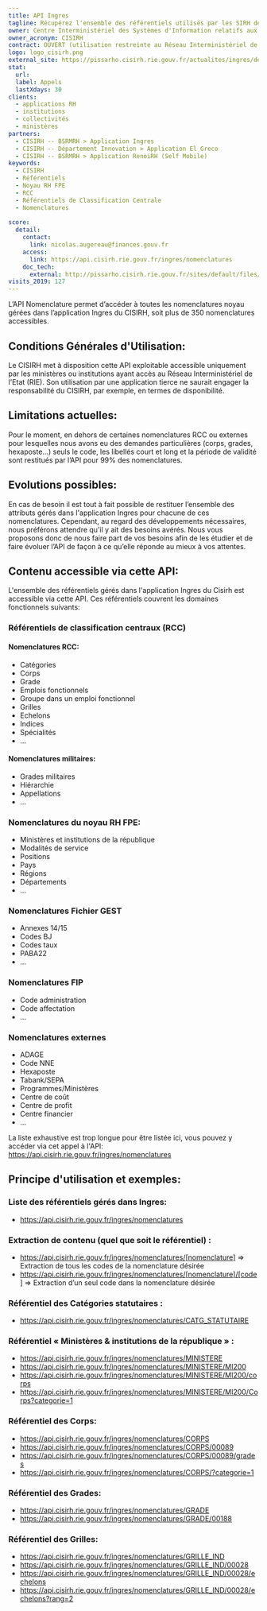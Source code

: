 ```yaml
---
title: API Ingres
tagline: Récupérez l'ensemble des référentiels utilisés par les SIRH de la Fonction Publique d'Etat
owner: Centre Interministériel des Systèmes d'Information relatifs aux Ressources Humaines
owner_acronym: CISIRH
contract: OUVERT (utilisation restreinte au Réseau Interministériel de l'Etat (RIE))
logo: logo_cisirh.png
external_site: https://pissarho.cisirh.rie.gouv.fr/actualites/ingres/deploiement-de-deux-api-sur-lapplication-ingres
stat:
  url: 
  label: Appels
  lastXdays: 30
clients:
  - applications RH
  - institutions
  - collectivités
  - ministères
partners:
  - CISIRH -- BSRMRH > Application Ingres
  - CISIRH -- Département Innovation > Application El Greco 
  - CISIRH -- BSRMRH > Application RenoiRH (Self Mobile)
keywords:
  - CISIRH
  - Référentiels
  - Noyau RH FPE
  - RCC
  - Référentiels de Classification Centrale
  - Nomenclatures
  
score:
  detail:
    contact:  
      link: nicolas.augereau@finances.gouv.fr
    access:
      link: https://api.cisirh.rie.gouv.fr/ingres/nomenclatures
    doc_tech:
      external: http://pissarho.cisirh.rie.gouv.fr/sites/default/files/2019-10/INGRES-PIL-API%20Nomenclatures%20Ingres_%20%280_7%29.pptx
visits_2019: 127
---
```

L’API Nomenclature permet d’accéder à toutes les nomenclatures noyau gérées dans l’application Ingres du CISIRH, soit plus de 350 nomenclatures accessibles.

## Conditions Générales d'Utilisation:
Le CISIRH met à disposition cette API exploitable accessible uniquement par les ministères ou institutions ayant accès au Réseau Interministériel de l'Etat (RIE).
Son utilisation par une application tierce ne saurait engager la responsabilité du CISIRH, par exemple, en termes de disponibilité.

## Limitations actuelles:

Pour le moment, en dehors de certaines nomenclatures RCC ou externes pour lesquelles nous avons eu des demandes particulières (corps, grades, hexaposte…) seuls le code, les libellés court et long et la période de validité sont restitués par l’API pour 99% des nomenclatures.

## Evolutions possibles:

En cas de besoin il est tout à fait possible de restituer l’ensemble des attributs gérés dans l'application Ingres pour chacune de ces nomenclatures. Cependant, au regard des développements nécessaires, nous préférons attendre qu’il y ait des besoins avérés.
Nous vous proposons donc de nous faire part de vos besoins afin de les étudier et de faire évoluer l’API de façon à ce qu’elle réponde au mieux à vos attentes.

## Contenu accessible via cette API:

L'ensemble des référentiels gérés dans l'application Ingres du Cisirh est accessible via cette API.
Ces référentiels couvrent les domaines fonctionnels suivants:

### Référentiels de classification centraux (RCC)

#### Nomenclatures RCC:
* Catégories
* Corps
* Grade
* Emplois fonctionnels
* Groupe dans un emploi fonctionnel
* Grilles
* Echelons
* Indices
* Spécialités
* ...

#### Nomenclatures militaires:
* Grades militaires
* Hiérarchie
* Appellations
* ...

### Nomenclatures du noyau RH FPE:
* Ministères et institutions de la république
* Modalités de service
* Positions
* Pays
* Régions
* Départements
* ...

### Nomenclatures Fichier GEST
* Annexes 14/15
* Codes BJ
* Codes taux
* PABA22
* ...

### Nomenclatures FIP
* Code administration
* Code affectation
* ...

### Nomenclatures externes
* ADAGE
* Code NNE
* Hexaposte
* Tabank/SEPA
* Programmes/Ministères
* Centre de coût
* Centre de profit
* Centre financier
* ...

La liste exhaustive est trop longue pour être listée ici, vous pouvez y accéder via cet appel à l'API:
https://api.cisirh.rie.gouv.fr/ingres/nomenclatures 

## Principe d'utilisation et exemples:

### Liste des référentiels gérés dans Ingres:
* https://api.cisirh.rie.gouv.fr/ingres/nomenclatures

### Extraction de contenu (quel que soit le référentiel) :
* https://api.cisirh.rie.gouv.fr/ingres/nomenclatures/[nomenclature]	=> Extraction de tous les codes de la nomenclature désirée
* https://api.cisirh.rie.gouv.fr/ingres/nomenclatures/[nomenclature]/[code]	=> Extraction d’un seul code dans la nomenclature désirée

### Référentiel des Catégories statutaires :
* https://api.cisirh.rie.gouv.fr/ingres/nomenclatures/CATG_STATUTAIRE

### Référentiel « Ministères & institutions de la république » :
* https://api.cisirh.rie.gouv.fr/ingres/nomenclatures/MINISTERE
* https://api.cisirh.rie.gouv.fr/ingres/nomenclatures/MINISTERE/MI200 
* https://api.cisirh.rie.gouv.fr/ingres/nomenclatures/MINISTERE/MI200/corps
* https://api.cisirh.rie.gouv.fr/ingres/nomenclatures/MINISTERE/MI200/Corps?categorie=1

### Référentiel des Corps:
* https://api.cisirh.rie.gouv.fr/ingres/nomenclatures/CORPS 
* https://api.cisirh.rie.gouv.fr/ingres/nomenclatures/CORPS/00089  
* https://api.cisirh.rie.gouv.fr/ingres/nomenclatures/CORPS/00089/grades 
* https://api.cisirh.rie.gouv.fr/ingres/nomenclatures/CORPS/?categorie=1  

### Référentiel des Grades:
* https://api.cisirh.rie.gouv.fr/ingres/nomenclatures/GRADE
* https://api.cisirh.rie.gouv.fr/ingres/nomenclatures/GRADE/00188 

### Référentiel des Grilles:
* https://api.cisirh.rie.gouv.fr/ingres/nomenclatures/GRILLE_IND 
* https://api.cisirh.rie.gouv.fr/ingres/nomenclatures/GRILLE_IND/00028
* https://api.cisirh.rie.gouv.fr/ingres/nomenclatures/GRILLE_IND/00028/echelons
* https://api.cisirh.rie.gouv.fr/ingres/nomenclatures/GRILLE_IND/00028/echelons?rang=2  
